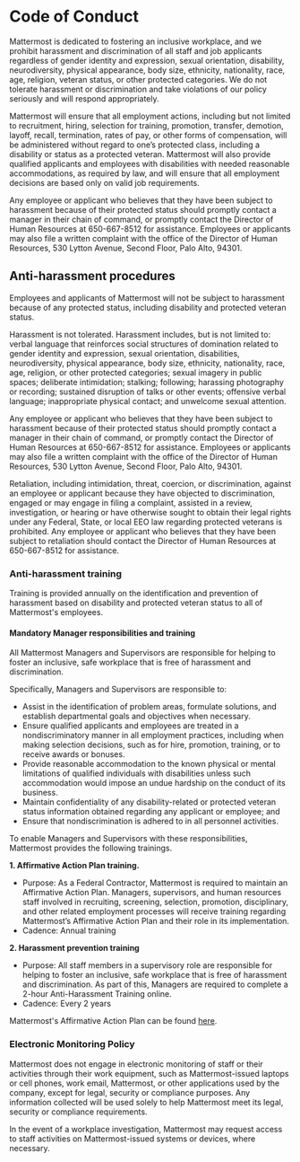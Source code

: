 # Code of Conduct 

Mattermost is dedicated to fostering an inclusive workplace, and we prohibit harassment and discrimination of all staff and job applicants regardless of gender identity and expression, sexual orientation, disability, neurodiversity, physical appearance, body size, ethnicity, nationality, race, age, religion, veteran status, or other protected categories. We do not tolerate harassment or discrimination and take violations of our policy seriously and will respond appropriately.

Mattermost will ensure that all employment actions, including but not limited to recruitment, hiring, selection for training, promotion, transfer, demotion, layoff, recall, termination, rates of pay, or other forms of compensation, will be administered without regard to one’s protected class, including a disability or status as a protected veteran. Mattermost will also provide qualified applicants and employees with disabilities with needed reasonable accommodations, as required by law, and will ensure that all employment decisions are based only on valid job requirements.

Any employee or applicant who believes that they have been subject to harassment because of their protected status should promptly contact a manager in their chain of command, or promptly contact the Director of Human Resources at 650-667-8512 for assistance. Employees or applicants may also file a written complaint with the office of the Director of Human Resources, 530 Lytton Avenue, Second Floor, Palo Alto, 94301.

## Anti-harassment procedures

Employees and applicants of Mattermost will not be subject to harassment because of any protected status, including disability and protected veteran status.

Harassment is not tolerated. Harassment includes, but is not limited to: verbal language that reinforces social structures of domination related to gender identity and expression, sexual orientation, disabilities, neurodiversity, physical appearance, body size, ethnicity, nationality, race, age, religion, or other protected categories; sexual imagery in public spaces; deliberate intimidation; stalking; following; harassing photography or recording; sustained disruption of talks or other events; offensive verbal language; inappropriate physical contact; and unwelcome sexual attention.

Any employee or applicant who believes that they have been subject to harassment because of their protected status should promptly contact a manager in their chain of command, or promptly contact the Director of Human Resources at 650-667-8512 for assistance. Employees or applicants may also file a written complaint with the office of the Director of Human Resources, 530 Lytton Avenue, Second Floor, Palo Alto, 94301.

Retaliation, including intimidation, threat, coercion, or discrimination, against an employee or applicant because they have objected to discrimination, engaged or may engage in filing a complaint, assisted in a review, investigation, or hearing or have otherwise sought to obtain their legal rights under any Federal, State, or local EEO law regarding protected veterans is prohibited. Any employee or applicant who believes that they have been subject to retaliation should contact the Director of Human Resources at 650-667-8512 for assistance.

### Anti-harassment training 

Training is provided annually on the identification and prevention of harassment based on disability and protected veteran status to all of Mattermost's employees.

#### Mandatory Manager responsibilities and training

All Mattermost Managers and Supervisors are responsible for helping to foster an inclusive, safe workplace that is free of harassment and discrimination.

Specifically, Managers and Supervisors are responsible to: 

* Assist in the identification of problem areas, formulate solutions, and establish departmental goals and objectives when necessary.
* Ensure qualified applicants and employees are treated in a nondiscriminatory manner in all employment practices, including when making selection decisions, such as for hire, promotion, training, or to receive awards or bonuses.
* Provide reasonable accommodation to the known physical or mental limitations of qualified individuals with disabilities unless such accommodation would impose an undue hardship on the conduct of its business.
* Maintain confidentiality of any disability-related or protected veteran status information obtained regarding any applicant or employee; and 
* Ensure that nondiscrimination is adhered to in all personnel activities.

To enable Managers and Supervisors with these responsibilities, Mattermost provides the following trainings. 

**1. Affirmative Action Plan training.** 
  * Purpose: As a Federal Contractor, Mattermost is required to maintain an Affirmative Action Plan. Managers, supervisors, and human resources staff involved in recruiting, screening, selection, promotion, disciplinary, and other related employment processes will receive training regarding Mattermost’s Affirmative Action Plan and their role in its implementation.
  * Cadence: Annual training
  
**2. Harassment prevention training**
  * Purpose: All staff members in a supervisory role are responsible for helping to foster an inclusive, safe workplace that is free of harassment and discrimination. As part of this, Managers are required to complete a 2-hour Anti-Harassment Training online.
  * Cadence: Every 2 years

Mattermost's Affirmative Action Plan can be found [here](https://docs.google.com/document/d/15PVfR5uI7TaWuSznLr3hmQd_4aAE-OR3AixVPEO-QF4/edit#heading=h.cbr53qvhhkxh).

### Electronic Monitoring Policy

Mattermost does not engage in electronic monitoring of staff or their activities through their work equipment, such as Mattermost-issued laptops or cell phones, work email, Mattermost, or other applications used by the company, except for legal, security or compliance purposes. Any information collected will be used solely to help Mattermost meet its legal, security or compliance requirements.

In the event of a workplace investigation, Mattermost may request access to staff activities on  Mattermost-issued systems or devices, where necessary.
